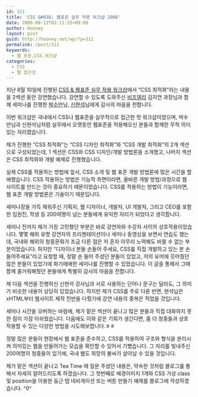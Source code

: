 ```yaml
---
id: 311
title: 'CSS &#038; 웹표준 실무 적용 워크샵 2006'
date: 2006-08-12T02:11:25+09:00
author: Hooney
layout: post
guid: http://hooney.net/wp/?p=311
permalink: /post/311
keywords:
  - 웹 표준,CSS,워크샵
categories:
  - CSS
  - 웹 접근성
---
```

지난 8월 10일에 진행된 [CSS & 웹표준 실무 적용 워크샵](http://www.bizdeli.com/offline/detail_ref.asp?pfid=s0991)에서 &#8220;CSS 최적화&#8221;라는 내용을 2섹션 동안 강연했습니다. 강연할 수 있도록 도와주신 [비즈델리](http://www.bizdeli.com/) 김지연 과장님과 함께 세미나를 진행한 [박수만](http://sumanpark.com/blog)님, [신현석](http://hyeonseok.com/)님에게 감사의 마음을 전합니다.

이번 워크샵은 국내에서 CSS나 웹표준을 실무적으로 접근한 첫 워크샵이었으며, 박수만님과 신현석님처럼 실무에서 오랫동안 웹표준을 적용해오신 분들과 함께한 무척 의미있는 자리였습니다.

제가 진행한 &#8220;CSS 최적화&#8221;는 &#8220;CSS 디자인 최적화&#8221;와 &#8220;CSS 개발 최적화&#8221;의 2개 섹션으로 구성되었는데, 1 섹션은 CSS와 CSS 디자인/개발 방법론을 소개했고, 나머지 섹션은 CSS 최적화와 개발 예제로 진행했습니다.

실제 CSS를 적용하는 방법에 앞서, CSS 소개 및 웹 표준 개발 방법론에 많은 시간을 할애했습니다. CSS 적용하는 방법은 기능적 측면이라면, 올바른 개발 방법/과정으로 웹 사이트를 만드는 것이 중요하기 때문이었습니다. CSS를 적용하는 방법이 기능이라면, 웹 표준 개발 방법론은 기술이기 때문입니다.

세미나장을 가득 채워주신 기획자, 웹 디자이너, 개발자, UI 개발자, 그리고 CEO를 포함한 임원진, 학생 등 200여명이 넘는 분들에게 유익한 자리가 되었다고 생각합니다.

세미나 전까지 제가 가장 고민했던 부분은 바로 강연자와 수강자 사이의 상호작용이었습니다. 몇몇 해외 유명 강연자의 프리젠테이션이나 세미나 동영상을 보면서 연습도 했는데, 국내와 해외의 청중문화가 조금 다른 점은 저 혼자 아무리 노력해도 바뀔 수 없는 부분이었습니다. 하지만 &#8220;디자이너 분들 손들어 주세요, CSS를 직접 개발하고 있는 분 손 들어주세요&#8221;라고 요청할 때, 정말 손 들어 주셨던 분들이 있었고, 저의 유머에 웃어줬던 많은 분들이 있었기에 화기애애한 세미나를 진행할 수 있었습니다. 이 글을 통해서 그때 함께 즐거워해줬던 분들에게 특별히 감사의 마음을 전합니다.

제 다음 섹션을 진행하신 신현석 강사님과 서로 사용하는 단어나 문구는 달라도, 그 의미가 비슷한 내용이 상당히 있었습니다. 하지만 제가 CSS를 주로 다룬 반면, 현석님은 xHTML부터 웹사이트 제작 전반을 다뤘기에 강연 내용의 중복은 적었을 것입니다.

세미나 시간을 오버하는 바람에, 제가 맡은 섹션이 끝나고 많은 분들과 직접 대화하지 못한 점이 가장 아쉬웠습니다. 다음에도 이와 같은 기회가 생긴다면, 좀 더 청중들과 상호작용할 수 있는 다양한 방법을 시도해보렵니다.ㅎㅎ

정말 많은 분들이 현장에서 웹 표준을 준수하고, CSS를 적용하여 구조와 형식을 분리시켜 의미있는 웹을 만들어가는 모습을 확인할 수 있어서 기뻤습니다. 그 자리를 빛내주신 200여명의 청중들이 있기에, 국내 웹도 희망의 불씨가 살아날 수 있을 것입니다.

제가 맡은 섹션이 끝나고 Tea Time 때 질문 주셨던 내용은, 약속한 것처럼 블로그를 통해서 자세히 알려드리도록 하겠습니다. 그 첫번째로 배경이미지 1개와 CSS 가상 class 및 position을 이용한 둥근 탭 네비게이션 또는 버튼 만들기 예제를 블로그에 작성하겠습니다. ^0^